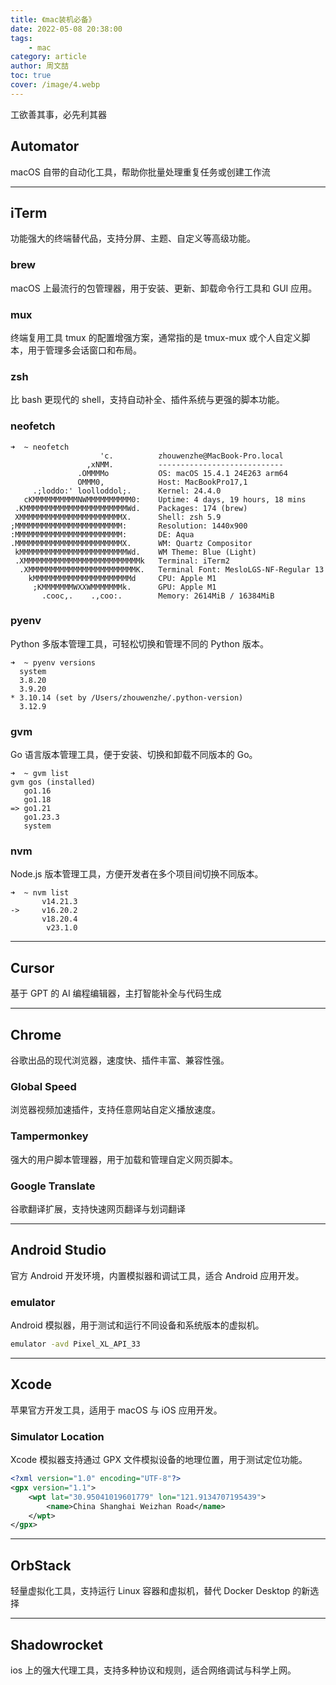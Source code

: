 ```yaml
---
title: 《mac装机必备》
date: 2022-05-08 20:38:00
tags:
    - mac
category: article
author: 周文喆
toc: true
cover: /image/4.webp
---
```

工欲善其事，必先利其器
<!-- more -->
## Automator

macOS 自带的自动化工具，帮助你批量处理重复任务或创建工作流

---

## iTerm

功能强大的终端替代品，支持分屏、主题、自定义等高级功能。

### brew

macOS 上最流行的包管理器，用于安装、更新、卸载命令行工具和 GUI 应用。

### mux

终端复用工具 tmux 的配置增强方案，通常指的是 tmux-mux 或个人自定义脚本，用于管理多会话窗口和布局。

### zsh

比 bash 更现代的 shell，支持自动补全、插件系统与更强的脚本功能。

### neofetch

```shell
➜  ~ neofetch
                    'c.          zhouwenzhe@MacBook-Pro.local
                 ,xNMM.          ----------------------------
               .OMMMMo           OS: macOS 15.4.1 24E263 arm64
               OMMM0,            Host: MacBookPro17,1
     .;loddo:' loolloddol;.      Kernel: 24.4.0
   cKMMMMMMMMMMNWMMMMMMMMMM0:    Uptime: 4 days, 19 hours, 18 mins
 .KMMMMMMMMMMMMMMMMMMMMMMMWd.    Packages: 174 (brew)
 XMMMMMMMMMMMMMMMMMMMMMMMX.      Shell: zsh 5.9
;MMMMMMMMMMMMMMMMMMMMMMMM:       Resolution: 1440x900
:MMMMMMMMMMMMMMMMMMMMMMMM:       DE: Aqua
.MMMMMMMMMMMMMMMMMMMMMMMMX.      WM: Quartz Compositor
 kMMMMMMMMMMMMMMMMMMMMMMMMWd.    WM Theme: Blue (Light)
 .XMMMMMMMMMMMMMMMMMMMMMMMMMMk   Terminal: iTerm2
  .XMMMMMMMMMMMMMMMMMMMMMMMMK.   Terminal Font: MesloLGS-NF-Regular 13
    kMMMMMMMMMMMMMMMMMMMMMMd     CPU: Apple M1
     ;KMMMMMMMWXXWMMMMMMMk.      GPU: Apple M1
       .cooc,.    .,coo:.        Memory: 2614MiB / 16384MiB
```

### pyenv

Python 多版本管理工具，可轻松切换和管理不同的 Python 版本。

```shell
➜  ~ pyenv versions
  system
  3.8.20
  3.9.20
* 3.10.14 (set by /Users/zhouwenzhe/.python-version)
  3.12.9
```

### gvm

Go 语言版本管理工具，便于安装、切换和卸载不同版本的 Go。

```shell
➜  ~ gvm list
gvm gos (installed)
   go1.16
   go1.18
=> go1.21
   go1.23.3
   system
```

### nvm

Node.js 版本管理工具，方便开发者在多个项目间切换不同版本。

```shell
➜  ~ nvm list
       v14.21.3
->     v16.20.2
       v18.20.4
        v23.1.0
```

---

## Cursor

基于 GPT 的 AI 编程编辑器，主打智能补全与代码生成

---

## Chrome

谷歌出品的现代浏览器，速度快、插件丰富、兼容性强。

### Global Speed

浏览器视频加速插件，支持任意网站自定义播放速度。

### Tampermonkey

强大的用户脚本管理器，用于加载和管理自定义网页脚本。

### Google Translate

谷歌翻译扩展，支持快速网页翻译与划词翻译

---

## Android Studio

官方 Android 开发环境，内置模拟器和调试工具，适合 Android 应用开发。

### emulator

Android 模拟器，用于测试和运行不同设备和系统版本的虚拟机。

```bash
emulator -avd Pixel_XL_API_33
```

---

## Xcode

苹果官方开发工具，适用于 macOS 与 iOS 应用开发。

### Simulator Location

Xcode 模拟器支持通过 GPX 文件模拟设备的地理位置，用于测试定位功能。

```xml
<?xml version="1.0" encoding="UTF-8"?>
<gpx version="1.1">
    <wpt lat="30.95041019601779" lon="121.9134707195439">
        <name>China Shanghai Weizhan Road</name>
    </wpt>
</gpx>
```

---

## OrbStack

轻量虚拟化工具，支持运行 Linux 容器和虚拟机，替代 Docker Desktop 的新选择

---

## Shadowrocket

ios 上的强大代理工具，支持多种协议和规则，适合网络调试与科学上网。
